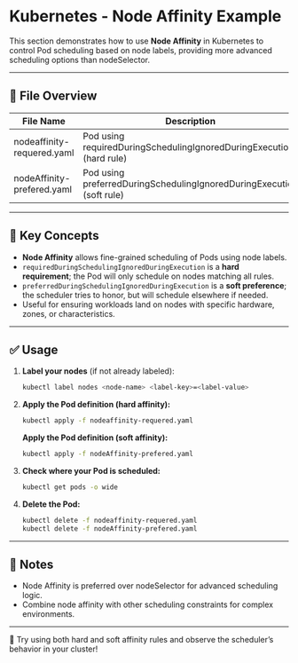 # Kubernetes - Node Affinity Example

This section demonstrates how to use **Node Affinity** in Kubernetes to control Pod scheduling based on node labels, providing more advanced scheduling options than nodeSelector.

---

## 📁 File Overview

| File Name                     | Description                                       |
|-------------------------------|---------------------------------------------------|
| nodeaffinity-requered.yaml    | Pod using requiredDuringSchedulingIgnoredDuringExecution (hard rule) |
| nodeAffinity-prefered.yaml    | Pod using preferredDuringSchedulingIgnoredDuringExecution (soft rule)|

---

## 🧠 Key Concepts

- **Node Affinity** allows fine-grained scheduling of Pods using node labels.
- `requiredDuringSchedulingIgnoredDuringExecution` is a **hard requirement**; the Pod will only schedule on nodes matching all rules.
- `preferredDuringSchedulingIgnoredDuringExecution` is a **soft preference**; the scheduler tries to honor, but will schedule elsewhere if needed.
- Useful for ensuring workloads land on nodes with specific hardware, zones, or characteristics.

---

## ✅ Usage

1. **Label your nodes** (if not already labeled):
   ```bash
   kubectl label nodes <node-name> <label-key>=<label-value>
   ```

2. **Apply the Pod definition (hard affinity):**
   ```bash
   kubectl apply -f nodeaffinity-requered.yaml
   ```

   **Apply the Pod definition (soft affinity):**
   ```bash
   kubectl apply -f nodeAffinity-prefered.yaml
   ```

3. **Check where your Pod is scheduled:**
   ```bash
   kubectl get pods -o wide
   ```

4. **Delete the Pod:**
   ```bash
   kubectl delete -f nodeaffinity-requered.yaml
   kubectl delete -f nodeAffinity-prefered.yaml
   ```

---

## 📌 Notes

- Node Affinity is preferred over nodeSelector for advanced scheduling logic.
- Combine node affinity with other scheduling constraints for complex environments.

---

🧠 Try using both hard and soft affinity rules and observe the scheduler’s behavior in your cluster!
